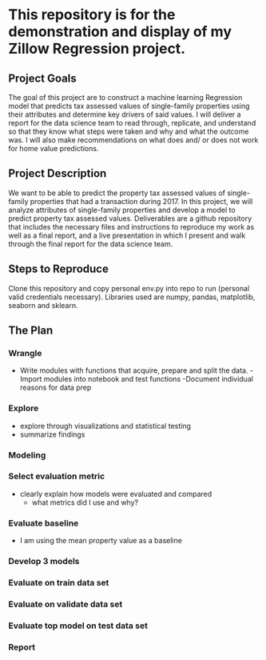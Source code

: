 # This repository is for the demonstration and display of my Zillow Regression project.

## Project Goals
The goal of this project are to construct a machine learning Regression model that predicts tax assessed values of single-family properties using their attributes and determine key drivers of said values. I will deliver a report for the data science team to read through, replicate, and understand so that they know what steps were taken and why and what the outcome was. I will also make recommendations on what does and/ or does not work for home value predictions.

## Project Description
We want to be able to predict the property tax assessed values of single-family properties that had a transaction during 2017. In this project, we will analyze attributes of single-family properties and develop a model to predict property tax assessed values. Deliverables are a github repository that includes the necessary files and instructions to reproduce my work as well as a final report, and a live presentation in which I present and walk through the final report for the data science team.

## Steps to Reproduce
Clone this repository and copy personal env.py into repo to run (personal valid credentials necessary). Libraries used are numpy, pandas, matplotlib, seaborn and sklearn.

## The Plan

### Wrangle

* Write modules with functions that acquire, prepare and split the data. -Import modules into notebook and test functions -Document individual reasons for data prep

### Explore

* explore through visualizations and statistical testing
* summarize findings

### Modeling

### Select evaluation metric
* clearly explain how models were evaluated and compared
    * what metrics did I use and why?

### Evaluate baseline
* I am using the mean property value as a baseline

### Develop 3 models

### Evaluate on train data set

### Evaluate on validate data set

### Evaluate top model on test data set

### Report
